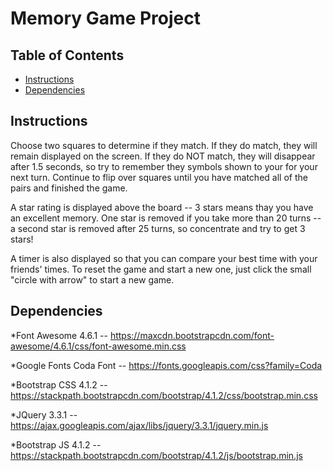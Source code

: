 # Memory Game Project

## Table of Contents

* [Instructions](#instructions)
* [Dependencies](#dependencies)

## Instructions

<p>Choose two squares to determine if they match. If they do match, they will remain displayed on the screen.
If they do NOT match, they will disappear after 1.5 seconds, so try to remember they symbols shown to your for your next turn.
Continue to flip over squares until you have matched all of the pairs and finished the game.</p>

<p>A star rating is displayed above the board -- 3 stars means thay you have an excellent memory. 
One star is removed if you take more than 20 turns -- a second star is removed after 25 turns, so concentrate and try to get 3 stars!</p>

<p>A timer is also displayed so that you can compare your best time with your friends' times.
To reset the game and start a new one, just click the small "circle with arrow" to start a new game.</p>


## Dependencies

*Font Awesome 4.6.1 -- https://maxcdn.bootstrapcdn.com/font-awesome/4.6.1/css/font-awesome.min.css

*Google Fonts Coda Font -- https://fonts.googleapis.com/css?family=Coda

*Bootstrap CSS 4.1.2 -- https://stackpath.bootstrapcdn.com/bootstrap/4.1.2/css/bootstrap.min.css

*JQuery 3.3.1 -- https://ajax.googleapis.com/ajax/libs/jquery/3.3.1/jquery.min.js

*Bootstrap JS 4.1.2 -- https://stackpath.bootstrapcdn.com/bootstrap/4.1.2/js/bootstrap.min.js


